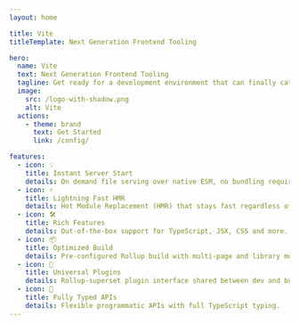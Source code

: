 ```yaml
---
layout: home

title: Vite
titleTemplate: Next Generation Frontend Tooling

hero:
  name: Vite
  text: Next Generation Frontend Tooling
  tagline: Get ready for a development environment that can finally catch up with you.
  image:
    src: /logo-with-shadow.png
    alt: Vite
  actions:
    - theme: brand
      text: Get Started
      link: /config/

features:
  - icon: 💡
    title: Instant Server Start
    details: On demand file serving over native ESM, no bundling required!
  - icon: ⚡️
    title: Lightning Fast HMR
    details: Hot Module Replacement (HMR) that stays fast regardless of app size.
  - icon: 🛠️
    title: Rich Features
    details: Out-of-the-box support for TypeScript, JSX, CSS and more.
  - icon: 📦
    title: Optimized Build
    details: Pre-configured Rollup build with multi-page and library mode support.
  - icon: 🔩
    title: Universal Plugins
    details: Rollup-superset plugin interface shared between dev and build.
  - icon: 🔑
    title: Fully Typed APIs
    details: Flexible programmatic APIs with full TypeScript typing.
---
```

